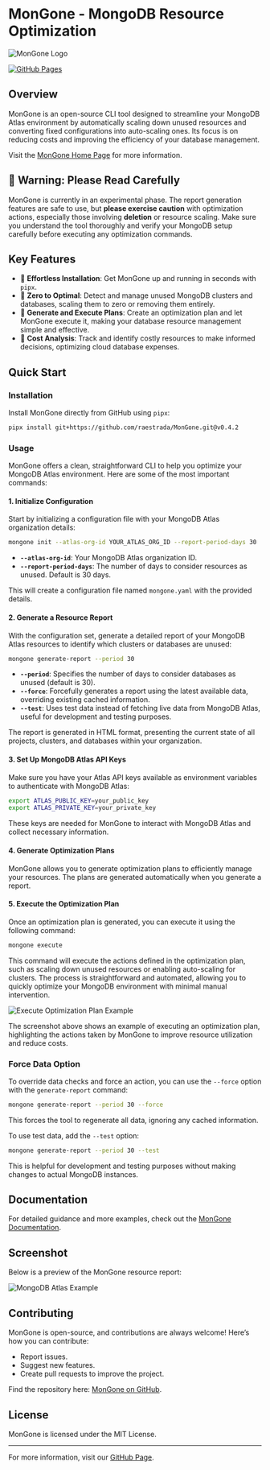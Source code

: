 # MonGone - MongoDB Resource Optimization

![MonGone Logo](https://res.cloudinary.com/dyknhuvxt/image/upload/v1731607427/mongone_wnzxyl.png)

[![GitHub Pages](https://img.shields.io/badge/GitHub-Pages-blue)](https://raestrada.github.io/mongone/)

## Overview
MonGone is an open-source CLI tool designed to streamline your MongoDB Atlas environment by automatically scaling down unused resources and converting fixed configurations into auto-scaling ones. Its focus is on reducing costs and improving the efficiency of your database management.

Visit the [MonGone Home Page](https://raestrada.github.io/mongone/) for more information.

## 🚨 Warning: Please Read Carefully
MonGone is currently in an experimental phase. The report generation features are safe to use, but **please exercise caution** with optimization actions, especially those involving **deletion** or resource scaling. Make sure you understand the tool thoroughly and verify your MongoDB setup carefully before executing any optimization commands.

## Key Features
- 🚒 **Effortless Installation**: Get MonGone up and running in seconds with `pipx`.
- 🚀 **Zero to Optimal**: Detect and manage unused MongoDB clusters and databases, scaling them to zero or removing them entirely.
- 📝 **Generate and Execute Plans**: Create an optimization plan and let MonGone execute it, making your database resource management simple and effective.
- 💸 **Cost Analysis**: Track and identify costly resources to make informed decisions, optimizing cloud database expenses.

## Quick Start
### Installation
Install MonGone directly from GitHub using `pipx`:

```sh
pipx install git+https://github.com/raestrada/MonGone.git@v0.4.2
```

### Usage
MonGone offers a clean, straightforward CLI to help you optimize your MongoDB Atlas environment. Here are some of the most important commands:

#### 1. Initialize Configuration
Start by initializing a configuration file with your MongoDB Atlas organization details:

```sh
mongone init --atlas-org-id YOUR_ATLAS_ORG_ID --report-period-days 30
```
- **`--atlas-org-id`**: Your MongoDB Atlas organization ID.
- **`--report-period-days`**: The number of days to consider resources as unused. Default is 30 days.

This will create a configuration file named `mongone.yaml` with the provided details.

#### 2. Generate a Resource Report
With the configuration set, generate a detailed report of your MongoDB Atlas resources to identify which clusters or databases are unused:

```sh
mongone generate-report --period 30
```
- **`--period`**: Specifies the number of days to consider databases as unused (default is 30).
- **`--force`**: Forcefully generates a report using the latest available data, overriding existing cached information.
- **`--test`**: Uses test data instead of fetching live data from MongoDB Atlas, useful for development and testing purposes.

The report is generated in HTML format, presenting the current state of all projects, clusters, and databases within your organization.

#### 3. Set Up MongoDB Atlas API Keys
Make sure you have your Atlas API keys available as environment variables to authenticate with MongoDB Atlas:

```sh
export ATLAS_PUBLIC_KEY=your_public_key
export ATLAS_PRIVATE_KEY=your_private_key
```
These keys are needed for MonGone to interact with MongoDB Atlas and collect necessary information.

#### 4. Generate Optimization Plans
MonGone allows you to generate optimization plans to efficiently manage your resources. The plans are generated automatically when you generate a report.

#### 5. Execute the Optimization Plan
Once an optimization plan is generated, you can execute it using the following command:

```sh
mongone execute
```
This command will execute the actions defined in the optimization plan, such as scaling down unused resources or enabling auto-scaling for clusters. The process is straightforward and automated, allowing you to quickly optimize your MongoDB environment with minimal manual intervention.

![Execute Optimization Plan Example](https://res.cloudinary.com/dyknhuvxt/image/upload/v1731724625/mongone-execute_xbdq6l.png)

The screenshot above shows an example of executing an optimization plan, highlighting the actions taken by MonGone to improve resource utilization and reduce costs.

### Force Data Option
To override data checks and force an action, you can use the `--force` option with the `generate-report` command:

```sh
mongone generate-report --period 30 --force
```
This forces the tool to regenerate all data, ignoring any cached information.

To use test data, add the `--test` option:

```sh
mongone generate-report --period 30 --test
```
This is helpful for development and testing purposes without making changes to actual MongoDB instances.

## Documentation
For detailed guidance and more examples, check out the [MonGone Documentation](https://raestrada.github.io/MonGone/docs.html).

## Screenshot
Below is a preview of the MonGone resource report:

![MongoDB Atlas Example](https://res.cloudinary.com/dyknhuvxt/image/upload/v1731785050/mongone-docs_wpuy8w.png)

## Contributing
MonGone is open-source, and contributions are always welcome! Here’s how you can contribute:
- Report issues.
- Suggest new features.
- Create pull requests to improve the project.

Find the repository here: [MonGone on GitHub](https://github.com/raestrada/MonGone).

## License
MonGone is licensed under the MIT License.

---

For more information, visit our [GitHub Page](https://raestrada.github.io/mongone/).
